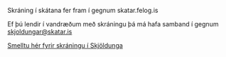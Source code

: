 Skráning í skátana fer fram í gegnum skatar.felog.is

Ef þú lendir í vandræðum með skráningu þá má hafa samband í gegnum skjoldungar@skatar.is

[Smelltu hér fyrir skráningu í Skjöldunga](https://skatar.felog.is/)
